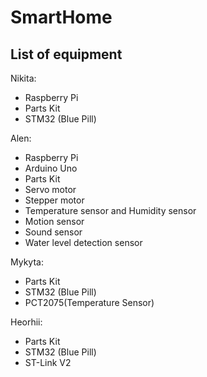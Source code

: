 # SmartHome
## List of equipment

Nikita: </br>
* Raspberry Pi
* Parts Kit
* STM32 (Blue Pill)

Alen: </br>
* Raspberry Pi
* Arduino Uno
* Parts Kit
* Servo motor
* Stepper motor
* Temperature sensor and Humidity sensor
* Motion sensor
* Sound sensor
* Water level detection sensor

Mykyta: </br>
* Parts Kit
* STM32 (Blue Pill)
* PCT2075(Temperature Sensor)

Heorhii: </br>
* Parts Kit
* STM32 (Blue Pill)
* ST-Link V2
